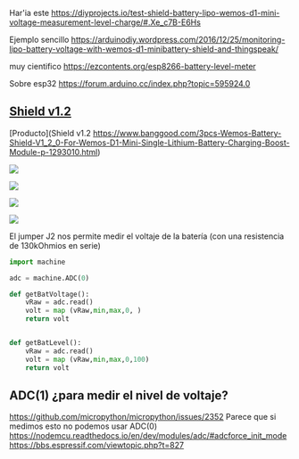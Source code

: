




Har'ia este https://diyprojects.io/test-shield-battery-lipo-wemos-d1-mini-voltage-measurement-level-charge/#.Xe_c7B-E6Hs

Ejemplo sencillo https://arduinodiy.wordpress.com/2016/12/25/monitoring-lipo-battery-voltage-with-wemos-d1-minibattery-shield-and-thingspeak/ 

muy cientifico https://ezcontents.org/esp8266-battery-level-meter

Sobre esp32 https://forum.arduino.cc/index.php?topic=595924.0 


## [Shield v1.2](https://wiki.wemos.cc/products:d1_mini_shields:battery_shield)

[Producto](Shield v1.2 https://www.banggood.com/3pcs-Wemos-Battery-Shield-V1_2_0-For-Wemos-D1-Mini-Single-Lithium-Battery-Charging-Boost-Module-p-1293010.html)

![](https://imgaz.staticbg.com/images/oaupload/banggood/images/2C/A9/40c349b7-35ed-4747-9203-faf3bd94631b.jpg.webp)

![](https://imgaz.staticbg.com/images/oaupload/banggood/images/44/AE/562f8665-bc67-4dd4-b9aa-07371f23de0f.jpg)

![](https://imgaz.staticbg.com/images/oaupload/banggood/images/8F/CF/9f72a165-7c5e-4787-b3b6-ece5daa0959b.jpg.webp)

![](https://imgaz.staticbg.com/images/oaupload/banggood/images/1C/3D/a53b414b-8598-4daf-b7ad-15a270f5dabb.jpg)

El jumper J2 nos permite medir el voltaje de la batería (con una resistencia de 130kOhmios en serie)

```python
import machine

adc = machine.ADC(0)

def getBatVoltage():
    vRaw = adc.read()
    volt = map (vRaw,min,max,0, )
    return volt


def getBatLevel():
    vRaw = adc.read()
    volt = map (vRaw,min,max,0,100)
    return volt
```

## ADC(1) ¿para medir el nivel de voltaje?

https://github.com/micropython/micropython/issues/2352
Parece que si medimos esto no podemos usar ADC(0) https://nodemcu.readthedocs.io/en/dev/modules/adc/#adcforce_init_mode https://bbs.espressif.com/viewtopic.php?t=827

